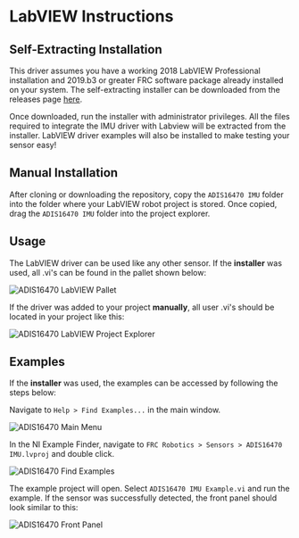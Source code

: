 # LabVIEW Instructions

## Self-Extracting Installation
This driver assumes you have a working 2018 LabVIEW Professional installation and 2019.b3 or greater FRC software package already installed on your system. The self-extracting installer can be downloaded from the releases page [here](https://github.com/juchong/ADIS16470-RoboRIO-Driver/releases). 

Once downloaded, run the installer with administrator privileges. All the files required to integrate the IMU driver with Labview will be extracted from the installer. LabVIEW driver examples will also be installed to make testing your sensor easy!

## Manual Installation
After cloning or downloading the repository, copy the `ADIS16470 IMU` folder into the folder where your LabVIEW robot project is stored. Once copied, drag the `ADIS16470 IMU` folder into the project explorer. 

## Usage
The LabVIEW driver can be used like any other sensor. If the **installer** was used, all .vi's can be found in the pallet shown below:

![ADIS16470 LabVIEW Pallet](https://raw.githubusercontent.com/juchong/ADIS16470-RoboRIO-Driver/master/Reference/470_pallet.JPG)

If the driver was added to your project **manually**, all user .vi's should be located in your project like this:

![ADIS16470 LabVIEW Project Explorer](https://raw.githubusercontent.com/juchong/ADIS16470-RoboRIO-Driver/master/Reference/RobotProject.JPG)

## Examples
If the **installer** was used, the examples can be accessed by following the steps below:

Navigate to `Help > Find Examples...` in the main window.

![ADIS16470 Main Menu](https://raw.githubusercontent.com/juchong/ADIS16448-RoboRIO-Driver/master/Reference/MainMenu.PNG)

In the NI Example Finder, navigate to `FRC Robotics > Sensors > ADIS16470 IMU.lvproj` and double click. 

![ADIS16470 Find Examples](https://raw.githubusercontent.com/juchong/ADIS16470-RoboRIO-Driver/master/Reference/470_ExampleFinder.JPG)

The example project will open. Select `ADIS16470 IMU Example.vi` and run the example. If the sensor was successfully detected, the front panel should look similar to this:

![ADIS16470 Front Panel](https://raw.githubusercontent.com/juchong/ADIS16470-RoboRIO-Driver/master/Reference/470_FrontPanel.JPG)
